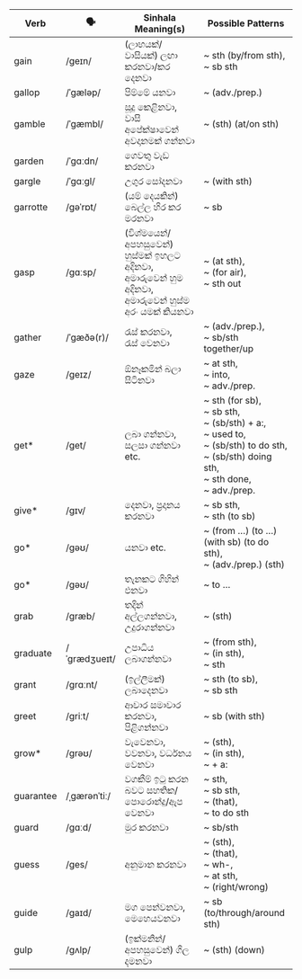 | Verb      | 🗣️            | Sinhala Meaning(s)                                                  | Possible Patterns                                                                                                                |
| --------- | ------------ | ------------------------------------------------------------------- | -------------------------------------------------------------------------------------------------------------------------------- |
| gain      | /ɡeɪn/       | (ලාභයක්/වාසියක්) ලඟා කරනවා/කර දෙනවා                                          | ~ sth (by/from sth),<br>~ sb sth                                                                                                    |
| gallop    | /ˈɡæləp/     | පිම්මේ යනවා                                                             | ~ (adv./prep.)                                                                                                                   |
| gamble    | /ˈɡæmbl/     | සූදු කෙළිනවා,<br>වාසි අපේක්ෂාවෙන් අවදානමක් ගන්නවා                                   | ~ (sth) (at/on sth)                                                                                                              |
| garden    | /ˈɡɑːdn/     | ගෙවතු වැඩ කරනවා                                                         |                                                                                                                                  |
| gargle    | /ˈɡɑːɡl/     | උගුර සෝදනවා                                                            | ~ (with sth)                                                                                                                     |
| garrotte  | /ɡəˈrɒt/     | (යම් දෙයකින්) බෙල්ල හිර කර මරනවා                                            | ~ sb                                                                                                                             |
| gasp      | /ɡɑːsp/      | (විශ්මයෙන්/අපහසුවෙන්) හුස්මක් ඉහලට අදිනවා, අමාරුවෙන් හුම අදිනවා, අමාරුවෙන් හුස්ම අරං යමක් කියනවා | ~ (at sth),<br>~ (for air),<br>~ sth out                                                                                         |
| gather    | /ˈɡæðə(r)/   | රැස් කරනවා,<br>රැස් වෙනවා                                                  | ~ (adv./prep.),<br>~ sb/sth together/up                                                                                             |
| gaze      | /ɡeɪz/       | ඕනෑකමින් බලා සිටිනවා                                                       | ~ at sth,<br>~ into,<br>~ adv./prep.                                                                                                |
| get\*     | /ɡet/        | ලබා ගන්නවා,<br>සලසා ගන්නවා etc.                                           | ~ sth (for sb),<br>~ sb sth,<br>~ (sb/sth) + a:,<br>~ used to,<br>~ (sb/sth) to do sth,<br>~ (sb/sth) doing sth,<br>~ sth done,<br>~ adv./prep. |
| give\*    | /ɡɪv/        | දෙනවා, ප්‍රදානය කරනවා                                                     | ~ sb sth,<br>~ sth (to sb)                                                                                                       |
| go\*      | /gəʊ/        | යනවා etc.                                                            | ~ (from …) (to …) (with sb) (to do sth),<br>~ (adv./prep.) (sth)                                                                 |
| go\*      | /gəʊ/        | තැනකට ගිහින් එනවා                                                        | ~ to …                                                                                                                           |
| grab      | /ɡræb/       | තදින් අල්ලගන්නවා, උදුරාගන්නවා                                                | ~ (sth)                                                                                                                          |
| graduate  | /ˈɡrædʒueɪt/ | උපාධිය ලබාගන්නවා                                                         | ~ (from sth),<br>~ (in sth),<br>~ sth                                                                                               |
| grant     | /ɡrɑːnt/     | (ඉල්ලීමක්) ලබාදෙනවා                                                       | ~ sth (to sb),<br>~ sb sth                                                                                                       |
| greet     | /ɡriːt/      | ආචාර සමාචාර කරනවා, පිළිගන්නවා                                               | ~ sb (with sth)                                                                                                                  |
| grow\*    | /ɡrəʊ/       | වැවෙනවා, වවනවා, වර්ධනය වෙනවා                                               | ~ (sth),<br>~ (in sth),<br>~ + a:                                                                                                   |
| guarantee | /ˌɡærənˈtiː/ | වගකීම් ඉටු කරන බවට සහතික/පොරොන්දු/ඇප වෙනවා                                    | ~ sth,<br>~ sb sth,<br>~ (that),<br>~ to do sth                                                                                        |
| guard     | /ɡɑːd/       | මුර කරනවා                                                             | ~ sb/sth                                                                                                                         |
| guess     | /ɡes/        | අනුමාන කරනවා                                                           | ~ (sth),<br>~ (that),<br>~ wh-,<br>~ at sth,<br>~ (right/wrong)                                                                        |
| guide     | /ɡaɪd/       | මග පෙන්වනවා, මෙහෙයවනවා                                                    | ~ sb (to/through/around sth)                                                                                                     |
| gulp      | /ɡʌlp/       | (ඉක්මනින්/අපහසුවෙන්) ගිල දමනවා                                              | ~ (sth) (down)                                                                                                                   |